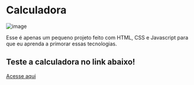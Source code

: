 # Calculadora
![image](https://github.com/user-attachments/assets/0bf1dab2-e5da-487d-801d-80435aa3a72f)

Esse é apenas um pequeno projeto feito com HTML, CSS e Javascript para que eu aprenda a primorar essas tecnologias.

## Teste a calculadora no link abaixo!

[Acesse aqui](https://pattld.github.io/Calculator-website/)
